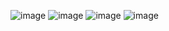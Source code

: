 ![image](https://github.com/user-attachments/assets/03a894c2-285d-403e-9b10-f03c5dad439c)
![image](https://github.com/user-attachments/assets/d5580dc5-6d45-414b-a426-e3162159b6b3)
![image](https://github.com/user-attachments/assets/c6d71535-76cd-4c66-8969-a27dc1348a5c)
![image](https://github.com/user-attachments/assets/7f82e021-8ab0-438d-955a-778eb9364a73)

